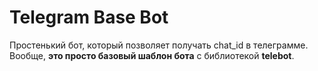 # Telegram Base Bot

Простенький бот, который позволяет получать chat_id в телеграмме.
Вообще, __это просто базовый шаблон бота__ с библиотекой **telebot**.
